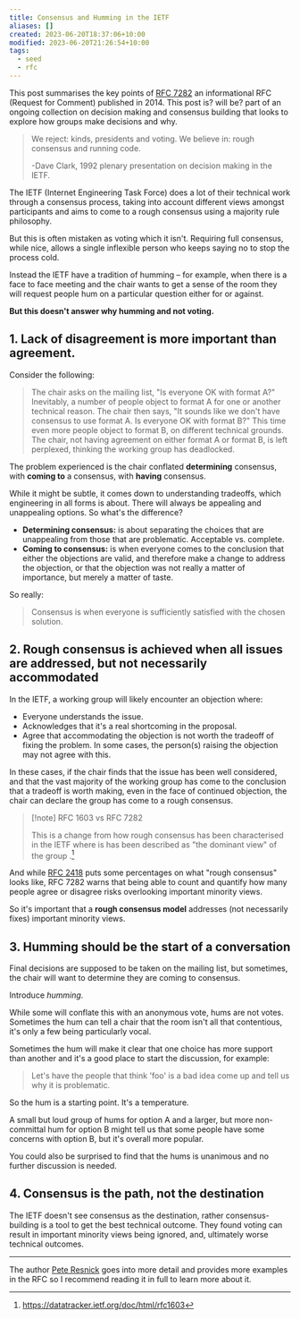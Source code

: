 ```yaml
---
title: Consensus and Humming in the IETF
aliases: []
created: 2023-06-20T18:37:06+10:00
modified: 2023-06-20T21:26:54+10:00
tags:
  - seed
  - rfc
---
```


This post summarises the key points of [RFC 7282](https://datatracker.ietf.org/doc/html/rfc7282) an informational RFC (Request for Comment) published in 2014. This post is? will be? part of an ongoing collection on decision making and consensus building that looks to explore how groups make decisions and why.

> We reject: kinds, presidents and voting.
> We believe in: rough consensus and running code.
> 
> \-Dave Clark, 1992 plenary presentation on decision making in the IETF.

The IETF (Internet Engineering Task Force) does a lot of their technical work through a consensus process, taking into account different views amongst participants and aims to come to a rough consensus using a majority rule philosophy.

But this is often mistaken as voting which it isn't. Requiring full consensus, while nice, allows a single inflexible person who keeps saying no to stop the process cold.

Instead the IETF have a tradition of humming – for example, when there is a face to face meeting and the chair wants to get a sense of the room they will request people hum on a particular question either for or against.

**But this doesn't answer why humming and not voting.**

## 1. Lack of disagreement is more important than agreement.
Consider the following:
> The chair asks on the mailing list, "Is everyone OK with format A?"  Inevitably, a number of people object to format A for one or another technical reason.  The chair then says, "It sounds like we don't have consensus to use format A.  Is everyone OK with format B?" This time even more people object to format B, on different technical grounds.  The chair, not having agreement on either format A or format B, is left perplexed, thinking the working group has deadlocked.

The problem experienced is the chair conflated **determining** consensus, with **coming to** a consensus, with **having** consensus.

While it might be subtle, it comes down to understanding tradeoffs, which engineering in all forms is about. There will always be appealing and unappealing options. So what's the difference?

- **Determining consensus:** is about separating the choices that are unappealing from those that are problematic. Acceptable vs. complete.
- **Coming to consensus:** is when everyone comes to the conclusion that either the objections are valid, and therefore make a change to address the objection, or that the objection was not really a matter of importance, but merely a matter of taste.

So really:

> Consensus is when everyone is sufficiently satisfied with the
   chosen solution.

## 2. Rough consensus is achieved when all issues are addressed, but not necessarily accommodated

In the IETF, a working group will likely encounter an objection where:
- Everyone understands the issue.
- Acknowledges that it's a real shortcoming in the proposal.
- Agree that accommodating the objection is not worth the tradeoff of fixing the problem.
In some cases, the person(s) raising the objection may not agree with this. 

In these cases, if the chair finds that the issue has been well considered, and that the vast majority of the working group has come to the conclusion that a tradeoff is worth making, even in the face of continued objection, the chair can declare the group has come to a rough consensus.

> [!note] RFC 1603 vs RFC 7282
> 
> This is a change from how rough consensus has been characterised in the IETF where is has been described as "the dominant view" of the group .[^1]

And while [RFC 2418](https://www.rfc-editor.org/rfc/rfc2418.html) puts some percentages on what "rough consensus" looks like, RFC 7282 warns that being able to count and quantify how many people agree or disagree risks overlooking important minority views.

So it's important that a **rough consensus model** addresses (not necessarily fixes) important minority views.

## 3. Humming should be the start of a conversation

Final decisions are supposed to be taken on the mailing list, but sometimes, the chair will want to determine they are coming to consensus.

Introduce *humming*.

While some will conflate this with an anonymous vote, hums are not votes. Sometimes the hum can tell a chair that the room isn't all that contentious, it's only a few being particularly vocal.

Sometimes the hum will make it clear that one choice has more support than another and it's a good place to start the discussion, for example:

> Let's have the people that think 'foo' is a bad idea come up and tell us why it is problematic.

So the hum is a starting point. It's a temperature.

A small but loud group of hums for option A and a larger, but more non-committal hum for option B might tell us that some people have some concerns with option B, but it's overall more popular.

You could also be surprised to find that the hums is unanimous and no further discussion is needed.

## 4. Consensus is the path, not the destination

The IETF doesn't see consensus as the destination, rather consensus-building is a tool to get the best technical outcome. They found voting can result in important minority views being ignored, and, ultimately worse technical outcomes.

---

The author [Pete Resnick](https://www.episteme.net/Work/) goes into more detail and provides more examples in the RFC so I recommend reading it in full to learn more about it.

[^1]: https://datatracker.ietf.org/doc/html/rfc1603